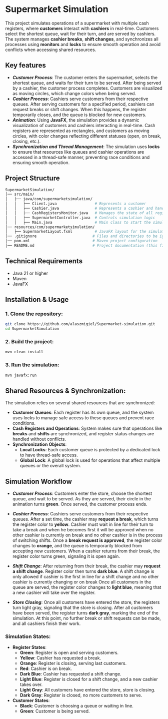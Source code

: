 # Supermarket Simulation
This project simulates operations of a supermarket with multiple cash registers, where **customers** interact with **cashiers** in real-time. 
Customers select the shortest queue, wait for their turn, and are served by cashiers. 
The system manages **cashier breaks**, **shift changes**, and synchronizes all processes using **monitors** and **locks** to ensure smooth operation and avoid conflicts when accessing shared resources.


## Key features 
- ***Customer Process***:  The customer enters the supermarket, selects the shortest queue, and waits for their turn to be served.
After being served by a cashier, the customer process completes. Customers are visualized as moving circles, which change colors when being served.
- ***Cashier Process***:  Cashiers serve customers from their respective queues.
After serving customers for a specified period, cashiers can request breaks or shift changes. When this happens, the register temporarily closes, and the queue is blocked for new customers.
- ***Animation***:  Using **JavaFX**, the simulation provides a dynamic visualization of customers and cashiers interacting in real-time.
Cash registers are represented as rectangles, and customers as moving circles, with color changes reflecting different statuses (open, on break, closing, etc.).
- ***Synchronization and Thread Management***: The simulation uses **locks** to ensure that resources like queues and cashier operations are accessed in a thread-safe manner, preventing race conditions and ensuring smooth operation. 

## Project Structure
```sh
SupermarketSimulation/
│── src/main/                    
│   ├── java/com/supermarketsimulation/  
│   │   ├── Client.java                 # Represents a customer 
│   │   ├── Cashier.java                # Represents a cashier and handles operations (serving, breaks, shifts)
│   │   ├── CashRegistersMonitor.java   # Manages the state of all registers and queues
│   │   ├── SupermarketController.java  # Controls simulation logic
│   │   ├── Main.java                   # Main class to start the simulation 
│── resources/com/supermarketsimulation/  
│   ├── SupermarketLayout.fxml          # JavaFX layout for the simulation interface
│── .gitignore                         # Files and directories to be ignored in version control
│── pom.xml                            # Maven project configuration
│── README.md                          # Project documentation (this file)
```

## Technical Requirements 
- Java 21 or higher
- Maven
- JavaFX

## Installation & Usage

### 1. Clone the repository:
```sh
git clone https://github.com/alaszmigiel/Supermarket-simulation.git
cd SupermarketSimulation
```

### 2. Build the project:
```sh
mvn clean install
```

### 3. Run the simulation:
```sh
mvn javafx:run
```

## Shared Resources & Synchronization:
The simulation relies on several shared resources that are synchronized:
- **Customer Queues**: Each register has its own queue, and the system uses locks to manage safe access to these queues and prevent race conditions.
- **Cash Registers and Operations**: System makes sure that operations like **breaks** and **shifts** are synchronized, and register status changes are handled without conflicts.
- **Synchronization Objects**:
  - **Local Locks**: Each customer queue is protected by a dedicated lock to have thread-safe access.
  - **Global Lock**: A global lock is used for operations that affect multiple queues or the overall system.

## Simulation Workflow
- ***Customer Process***: Customers enter the store, choose the shortest queue, and wait to be served.
As they are served, their circle in the animation turns **green**. Once served, the customer process ends.

- ***Cashier Process***: Cashiers serve customers from their respective queues.
After a set time, the cashier may **request a break**, which turns the register color to **yellow**.
Cashier must wait in line for their turn to take a break and when he becomes first it will be approved when no other cashier is currently on break and no other cashier
is in the process of switching shifts.
Once a **break request is approved**, the register color changes to **orange**, and the queue is temporarily blocked from accepting new customers.
When a cashier returns from their break, the register color turns green, signaling it is open again.

- ***Shift Change***:
After returning from their break, the cashier may **request a shift change**. Register color then turns **dark blue**. A shift change is only allowed if
cashier is the first in line for a shift change and no other cashier is currently changing or on break
Once all customers in the queue are served, the register color changes to **light blue**, meaning that a new cashier will take over the register.

- ***Store Closing***: Once all customers have entered the store, the registers turn light gray, signaling that the store is closing.
After all customers have been served, the register turns **dark gray**, marking the end of the simulation.
At this point, no further break or shift requests can be made, and all cashiers finish their work.

### Simulation States:
- **Register States**:
  - **Green**: Register is open and serving customers.
  - **Yellow**: Cashier has requested a break.
  - **Orange**: Register is closing, serving last customers.
  - **Red**: Cashier is on break.
  - **Dark Blue**: Cashier has requested a shift change.
  - **Light Blue**: Register is closed for a shift change, and a new cashier takes over.
  - **Light Gray**: All customers have entered the store, store is closing.
  - **Dark Gray**: Register is closed, no more customers to serve.
- **Customer States**:
  - **Black**: Customer is choosing a queue or waiting in line.
  - **Green**: Customer is being served.

